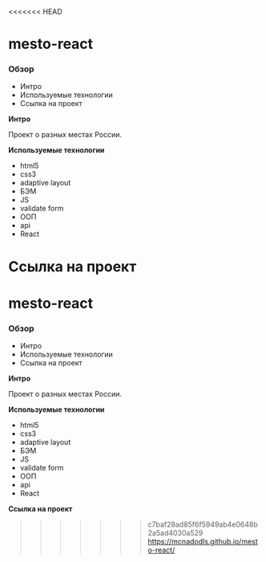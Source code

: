 <<<<<<< HEAD
# mesto-react

### Обзор
* Интро
* Используемые технологии
* Ссылка на проект

**Интро**

Проект о разных местах России.


**Используемые технологии**

* html5 
* css3  
* adaptive layout
* БЭМ
* JS
* validate form
* ООП
* api
* React


**Ссылка на проект**
=======
# mesto-react

### Обзор
* Интро
* Используемые технологии
* Ссылка на проект

**Интро**

Проект о разных местах России.


**Используемые технологии**

* html5 
* css3  
* adaptive layout
* БЭМ
* JS
* validate form
* ООП
* api
* React


**Ссылка на проект**
>>>>>>> c7baf28ad85f6f5949ab4e0648b2a5ad4030a529
https://mcnadodls.github.io/mesto-react/